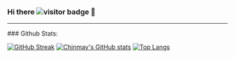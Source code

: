 ### Hi there ![visitor badge](https://visitor-badge.glitch.me/badge?page_id=Chinmay1292.visitor-badge) 👋 

<hr>
### Github Stats:

[![GitHub Streak](http://github-readme-streak-stats.herokuapp.com?user=Chinmay1292&theme=tokyonight_duo&hide_border=true&date_format=M%20j%5B%2C%20Y%5D&theme=algolia)](https://git.io/streak-stats)
[![Chinmay's GitHub stats](https://github-readme-stats.vercel.app/api?username=Chinmay1292&theme=algolia)](https://github.com/anuraghazra/github-readme-stats)
[![Top Langs](https://github-readme-stats.vercel.app/api/top-langs/?username=Chinmay1292&layout=compact&theme=algolia)](https://github.com/anuraghazra/github-readme-stats)
